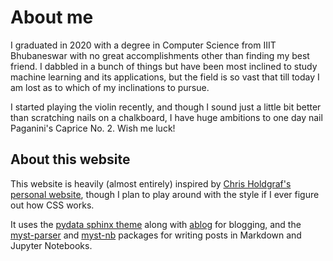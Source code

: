 # About me

I graduated in 2020 with a degree in Computer Science from IIIT Bhubaneswar with no great accomplishments other than finding my best friend. I dabbled in a bunch of things but have been most inclined to study machine learning and its applications, but the field is so vast that till today I am lost as to which of my inclinations to pursue. 

I started playing the violin recently, and though I sound just a little bit better than scratching nails on a chalkboard, I have huge ambitions to one day nail Paganini's Caprice No. 2. Wish me luck!


## About this website

This website is heavily (almost entirely) inspired by [Chris Holdgraf's personal website](https://predictablynoisy.com/), though I plan to play around with the style if I ever figure out how CSS works. 

It uses the [pydata sphinx theme](https://pydata-sphinx-theme.readthedocs.io/) along with [ablog](https://ablog.readthedocs.io/) for blogging, and the [myst-parser](https://myst-parser.readthedocs.io/en/latest/) and [myst-nb](https://myst-nb.readthedocs.io/) packages for writing posts in Markdown and Jupyter Notebooks.
